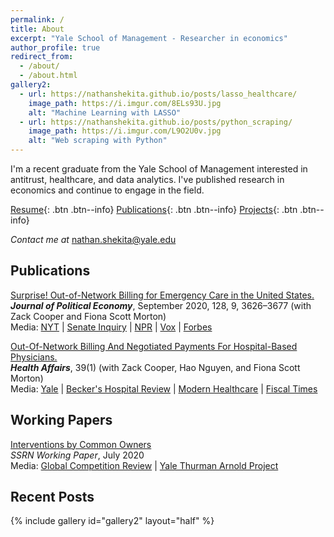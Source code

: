 ```yaml
---
permalink: /
title: About
excerpt: "Yale School of Management - Researcher in economics"
author_profile: true
redirect_from: 
  - /about/
  - /about.html
gallery2:
  - url: https://nathanshekita.github.io/posts/lasso_healthcare/
    image_path: https://i.imgur.com/8ELs93U.jpg
    alt: "Machine Learning with LASSO"
  - url: https://nathanshekita.github.io/posts/python_scraping/
    image_path: https://i.imgur.com/L9O2U0v.jpg
    alt: "Web scraping with Python"
---
```

I'm a recent graduate from the Yale School of Management interested in antitrust, healthcare, and data analytics. I've published research in economics and continue to engage in the field. 

[Resume](https://nathanshekita.github.io/Resume%20-%20Nathan%20Shekita.pdf){: .btn .btn--info} 
[Publications](https://nathanshekita.github.io/publications/){: .btn .btn--info}
[Projects](https://nathanshekita.github.io/year-archive/){: .btn .btn--info}

*Contact me at* [nathan.shekita@yale.edu](mailto:nathan.shekita@yale.edu)  

Publications
------

[Surprise! Out-of-Network Billing for Emergency Care in the United States.](https://www.journals.uchicago.edu/doi/abs/10.1086/708819) <br/> 
***Journal of Political Economy***, September 2020, 128, 9, 3626–3677 (with Zack Cooper and Fiona Scott Morton) <br/>
Media: [NYT](https://www.nytimes.com/2017/07/24/upshot/the-company-behind-many-surprise-emergency-room-bills.html) | [Senate Inquiry](https://www.hsgac.senate.gov/imo/media/doc/2017-09-20%20CMC%20Ltr%20to%20EmCare%20re%20Pricing.pdf) | [NPR](https://www.wnpr.org/post/surprise-bills-confound-vulnerable-patients-emergency-rooms) | [Vox](https://www.vox.com/health-care/2019/3/19/18233051/surprise-medical-bills-arbitration-new-york) | [Forbes](https://www.forbes.com/sites/elliekincaid/2018/05/15/envision-healthcare-infiltrated-americas-ers-now-its-facing-a-backlash/#2e8396c0284f)

[Out-Of-Network Billing And Negotiated Payments For Hospital-Based Physicians.](https://www.healthaffairs.org/doi/full/10.1377/hlthaff.2019.00507) <br/>
***Health Affairs***, 39(1) (with Zack Cooper, Hao Nguyen, and Fiona Scott Morton) <br/>
Media: [Yale](https://news.yale.edu/2019/12/16/study-exposes-surprise-billing-hospital-physicians) | [Becker's Hospital Review](https://www.beckershospitalreview.com/finance/zero-out-of-network-billing-by-4-specialists-could-save-40b-study-finds.html) | [Modern Healthcare](https://www.modernhealthcare.com/physicians/out-network-billing-hospital-based-specialists-boosts-spending-40-billion) | [Fiscal Times](http://www.thefiscaltimes.com/2019/12/17/Surprise-Medical-Billing-Drives-Spending-40-Billion-Year-Report)

Working Papers
------
[Interventions by Common Owners](https://papers.ssrn.com/sol3/papers.cfm?abstract_id=3658726) <br/>
*SSRN Working Paper*, July 2020 <br/>
Media: [Global Competition Review](https://globalcompetitionreview.com/gcr-usa/common-ownership/new-research-identifies-potential-influence-of-common-ownership) | [Yale Thurman Arnold Project](https://som.yale.edu/faculty-research-centers/centers-initiatives/thurman-arnold-project-at-yale/digital-platforms-and-antitrust)



Recent Posts
------

{% include gallery id="gallery2" layout="half" %}

